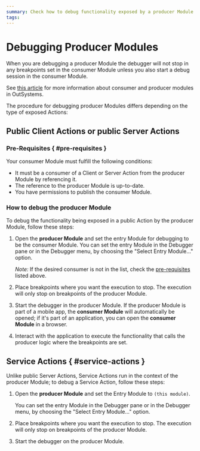 ```yaml
---
summary: Check how to debug functionality exposed by a producer Module being consumed in a different module.
tags:
---
```


# Debugging Producer Modules


When you are debugging a producer Module the debugger will not stop in any breakpoints set in the consumer Module unless you also start a debug session in the consumer Module.

<div class="info" markdown="1">

See [this article](https://success.outsystems.com/Documentation/11/Developing_an_Application/Reuse_and_Refactor/Expose_and_reuse_functionality_between_modules) for more information about consumer and producer modules in OutSystems.

</div>

The procedure for debugging producer Modules differs depending on the type of exposed Actions: 

## Public Client Actions or public Server Actions

### Pre-Requisites { #pre-requisites }

Your consumer Module must fulfill the following conditions:

* It must be a consumer of a Client or Server Action from the producer Module by referencing it.
* The reference to the producer Module is up-to-date.
* You have permissions to publish the consumer Module.

### How to debug the producer Module

To debug the functionality being exposed in a public Action by the producer Module, follow these steps:

1. Open the **producer Module** and set the entry Module for debugging to be the consumer Module. You can set the entry Module in the Debugger pane or in the Debugger menu, by choosing the "Select Entry Module..." option.

    *Note:* If the desired consumer is not in the list, check the [pre-requisites](<#pre-requisites>) listed above.

1. Place breakpoints where you want the execution to stop. The execution will only stop on breakpoints of the producer Module.

1. Start the debugger in the producer Module. If the producer Module is part of a mobile app, the **consumer Module** will automatically be opened; if it's part of an application, you can open the **consumer Module** in a browser.

1. Interact with the application to execute the functionality that calls the producer logic where the breakpoints are set.

## Service Actions { #service-actions }

Unlike public Server Actions, Service Actions run in the context of the producer Module; to debug a Service Action, follow these steps:

1. Open the **producer Module** and set the Entry Module to `(this module)`. 

    You can set the entry Module in the Debugger pane or in the Debugger menu, by choosing the "Select Entry Module..." option.

1. Place breakpoints where you want the execution to stop. The execution will only stop on breakpoints of the producer Module.

1. Start the debugger on the producer Module.
